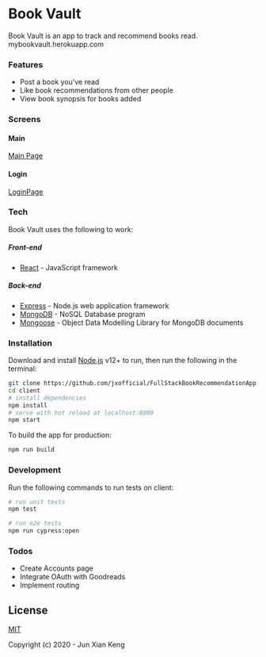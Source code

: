 # Book Vault

Book Vault is an app to track and recommend books read. 
mybookvault.herokuapp.com

### Features
  - Post a book you've read 
  - Like book recommendations from other people
  - View book synopsis for books added

### Screens
#### Main 
[Main Page](/images/main.jpg)

#### Login
[LoginPage](/images/login.jpg)

### Tech
Book Vault uses the following to work:
##### Front-end
* [React] - JavaScript framework

##### Back-end
* [Express] - Node.js web application framework
* [MongoDB] - NoSQL Database program
* [Mongoose] - Object Data Modelling Library for MongoDB documents

### Installation

Download and install [Node.js](https://docs.npmjs.com/getting-started/installing-node) v12+ to run, then run the following in the terminal:

```sh
git clone https://github.com/jxofficial/FullStackBookRecommendationApp.git
cd client
# install dependencies
npm install
# serve with hot reload at localhost:8080
npm start
```

To build the app for production:

```sh
npm run build
```

### Development

Run the following commands to run tests on client:
```sh
# run unit tests
npm test 

# run e2e tests
npm run cypress:open

```

### Todos

 - Create Accounts page
 - Integrate OAuth with Goodreads
 - Implement routing

License
----

[MIT](http://opensource.org/licenses/MIT)

Copyright (c) 2020 - Jun Xian Keng

[//]: # (These are reference links used in the body of this note and get stripped out when the markdown processor does its job. There is no need to format nicely because it shouldn't be seen. Thanks SO - http://stackoverflow.com/questions/4823468/store-comments-in-markdown-syntax)

   
   [React]: <https://reactjs.org/>
   [Express]: <https://expressjs.com/>
   [MongoDB]: <https://www.mongodb.com/>
   [Mongoose]: <https://mongoosejs.com/>
   [Node.js]: <https://nodejs.org/en/>